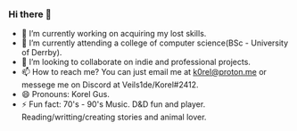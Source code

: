### Hi there 👋



- 🔭 I’m currently working on acquiring my lost skills.
- 🌱 I’m currently attending a college of computer science(BSc - University of Derrby).
- 👯 I’m looking to collaborate on indie and professional projects.
- 📫 How to reach me? You can just email me at k0rel@proton.me or messege me on Discord at Veils1de/Korel#2412.
- 😄 Pronouns: Korel Gus.
- ⚡ Fun fact: 70's - 90's Music. D&D fun and player. Reading/writting/creating stories and animal lover.

<!--
**GusHatz/GusHatz** is a ✨ _special_ ✨ repository because its `README.md` (this file) appears on your GitHub profile.

Here are some ideas to get you started:

- 🔭 I’m currently working on ...
- 🌱 I’m currently learning ...
- 👯 I’m looking to collaborate on ...
- 🤔 I’m looking for help with ...
- 💬 Ask me about ...
- 📫 How to reach me: ...
- 😄 Pronouns: ...
- ⚡ Fun fact: ...
-->
